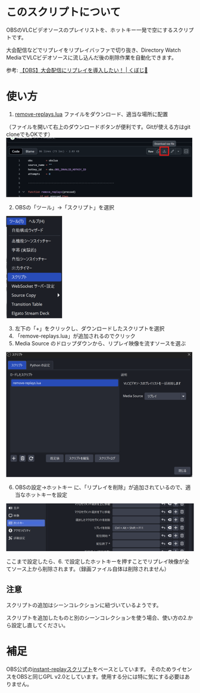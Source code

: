 # このスクリプトについて
OBSのVLCビデオソースのプレイリストを、ホットキー一発で空にするスクリプトです。

大会配信などでリプレイをリプレイバッファで切り抜き、Directory Watch MediaでVLCビデオソースに流し込んだ後の削除作業を自動化できます。

参考: [【OBS】大会配信にリプレイを導入したい！ | くぼじ🌺](https://note.com/kubojilesia/n/n9b034197a96f)


# 使い方
1. [remove-replays.lua](https://github.com/meitel1014/remove-replays/blob/main/remove-replays.lua) ファイルをダウンロード、適当な場所に配置

（ファイルを開いて右上のダウンロードボタンが便利です。Gitが使える方はgit cloneでもOKです）
<img src="images/ダウンロード.png" width="500px" />

2. OBSの「ツール」→「スクリプト」を選択

<img src="images/OBSツール.png" width="150px" />

3. 左下の「+」をクリックし、ダウンロードしたスクリプトを選択
4. 「remove-replays.lua」が追加されるのでクリック
5. Media Source のドロップダウンから、リプレイ映像を流すソースを選ぶ

<img src="images/スクリプト画面.png" width="500px" />

6. OBSの設定→ホットキー に、「リプレイを削除」が追加されているので、適当なホットキーを設定

<img src="images/ホットキー設定.png" width="600px" />

ここまで設定したら、6. で設定したホットキーを押すことでリプレイ映像が全てソース上から削除されます。（録画ファイル自体は削除されません）

## 注意
スクリプトの追加はシーンコレクションに紐づいているようです。

スクリプトを追加したものと別のシーンコレクションを使う場合、使い方の2.から設定し直してください。

# 補足
OBS公式の[instant-replayスクリプト](https://github.com/obsproject/obs-studio/blob/master/frontend/plugins/frontend-tools/data/scripts/instant-replay.lua)をベースとしています。
そのためライセンスをOBSと同じGPL v2.0としています。使用する分には特に気にする必要はありません。
